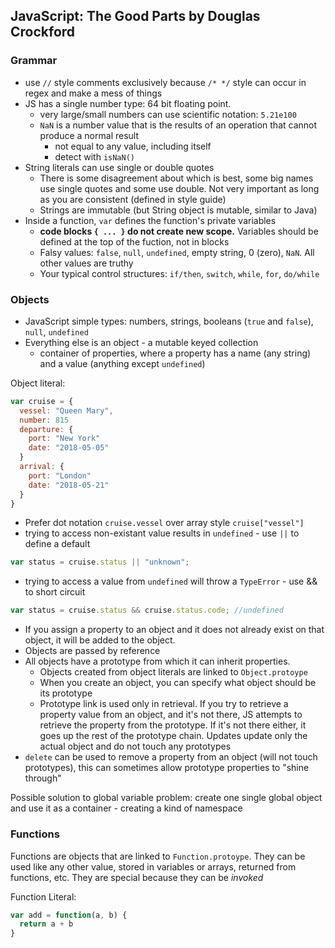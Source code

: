 ## JavaScript: The Good Parts by Douglas Crockford

### Grammar
- use `//` style comments exclusively because `/* */` style can occur in regex and make
a mess of things
- JS has a single number type: 64 bit floating point.
  - very large/small numbers can use scientific notation: `5.21e100`
  - `NaN` is a number value that is the results of an operation that cannot produce a normal result
    - not equal to any value, including itself
    - detect with `isNaN()`
- String literals can use single or double quotes
  - There is some disagreement about which is best, some big names use single quotes and some use double. Not very important as long as you are consistent (defined in style guide)
  - Strings are immutable (but String object is mutable, similar to Java)
- Inside a function, `var` defines the function's private variables
  - **code blocks `{ ... }` do not create new scope.** Variables should be defined at the top of the fuction, not in blocks
  - Falsy values: `false`, `null`, `undefined`, empty string, 0 (zero), `NaN`. All other values are truthy
  - Your typical control structures: `if/then`, `switch`, `while`, `for`, `do/while`

### Objects
- JavaScript simple types: numbers, strings, booleans (`true` and `false`), `null`, `undefined`
- Everything else is an object - a mutable keyed collection
  - container of properties, where a property has a name (any string) and a value (anything except `undefined`)

Object literal:
```JavaScript
var cruise = {
  vessel: "Queen Mary",
  number: 815
  departure: {
    port: "New York"
    date: "2018-05-05"
  }
  arrival: {
    port: "London"
    date: "2018-05-21"
  }
}
```
- Prefer dot notation `cruise.vessel` over array style `cruise["vessel"]`
- trying to access non-existant value results in `undefined` - use `||` to define a default
```JavaScript
var status = cruise.status || "unknown";
```
- trying to access a value from `undefined` will throw a `TypeError` - use && to short circuit
```JavaScript
var status = cruise.status && cruise.status.code; //undefined
```
- If you assign a property to an object and it does not already exist on that object, it will be added to the object.
- Objects are passed by reference
- All objects have a prototype from which it can inherit properties.
  - Objects created from object literals are linked to `Object.protoype`
  - When you create an object, you can specify what object should be its prototype
  - Prototype link is used only in retrieval. If you try to retrieve a property value from an object, and it's not there, JS attempts to retrieve the property from the prototype. If it's not there either, it goes up the rest of the prototype chain. Updates update only the actual object and do not touch any prototypes
- `delete` can be used to remove a property from an object (will not touch prototypes), this can sometimes allow prototype properties to "shine through"

Possible solution to global variable problem: create one single global object and use it as a container - creating a kind of namespace

### Functions
Functions are objects that are linked to `Function.protoype`. They can be used like any other value, stored in variables or arrays, returned from functions, etc. They are special because they can be *invoked*

Function Literal:
```JavaScript
var add = function(a, b) {
  return a + b
}
```
